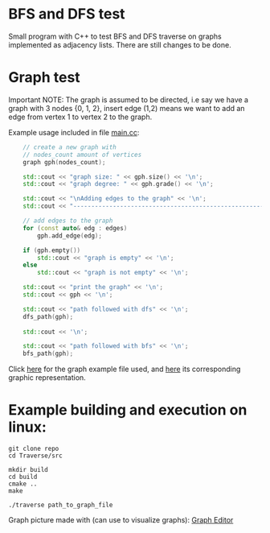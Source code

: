 # BFS and DFS test
Small program with C++ to test BFS and DFS traverse on 
graphs implemented as adjacency lists. There are still changes to be done.

# Graph test
Important NOTE: The graph is assumed to be directed, i.e say
we have a graph with 3 nodes {0, 1, 2}, insert edge (1,2)
means we want to add an edge from vertex 1 to vertex 2 to the graph.

Example usage included in file [main.cc](src/main.cc):

```cc
    // create a new graph with 
    // nodes_count amount of vertices
    graph gph(nodes_count);

    std::cout << "graph size: " << gph.size() << '\n';
    std::cout << "graph degree: " << gph.grade() << '\n';

    std::cout << "\nAdding edges to the graph" << '\n';
    std::cout << "-------------------------------------------------------" << '\n';

    // add edges to the graph
    for (const auto& edg : edges)
        gph.add_edge(edg);

    if (gph.empty())    
        std::cout << "graph is empty" << '\n';
    else
        std::cout << "graph is not empty" << '\n';

    std::cout << "print the graph" << '\n';
    std::cout << gph << '\n';

    std::cout << "path followed with dfs" << '\n';
    dfs_path(gph);
    
    std::cout << '\n';

    std::cout << "path followed with bfs" << '\n';
    bfs_path(gph);
```

Click [here](https://github.com/kateBea/Traverse/blob/main/src/graphs/grap_1.txt) for the graph example file used, and [here](image/graph_sample_2_test_procedures.png) its corresponding graphic representation.


# Example building and execution on linux:
```
git clone repo
cd Traverse/src

mkdir build
cd build
cmake ..
make

./traverse path_to_graph_file
```
Graph picture made with (can use to visualize graphs): [Graph Editor](https://csacademy.com/app/graph_editor/)
